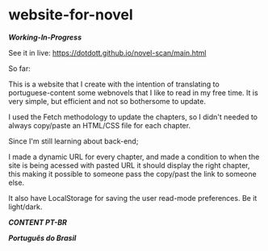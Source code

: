 # website-for-novel
***Working-In-Progress***

See it in live:
https://dotdott.github.io/novel-scan/main.html

So far:

This is a website that I create with the intention of translating to portuguese-content some webnovels that I like to read in my free time.
It is very simple, but efficient and not so bothersome to update.

I used the Fetch methodology to update the chapters, so I didn't needed to always copy/paste an HTML/CSS file for each chapter.

Since I'm still learning about back-end;

I made a dynamic URL for every chapter, and made a condition to when the site is being acessed with pasted URL it should display the right chapter, this making it possible to someone pass the copy/past the link to someone else.

It also have LocalStorage for saving the user read-mode preferences. Be it light/dark.

***CONTENT PT-BR***

***Português do Brasil***
